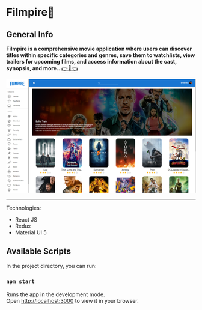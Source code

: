# Filmpire🍿

## General Info
**Filmpire is a comprehensive movie application where users can discover titles within specific categories and genres, save them to watchlists, view trailers for upcoming films, and access information about the cast, synopsis, and more..** 
<a href="https://filmpire-37.netlify.app/" target="_blank" >👉🎯👈</a>

![](./screencast/overview.png)
***

Technologies:
- React JS
- Redux
- Material UI 5

## Available Scripts

In the project directory, you can run:

### `npm start`

Runs the app in the development mode.\
Open [http://localhost:3000](http://localhost:3000) to view it in your browser.
